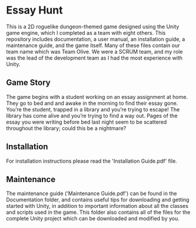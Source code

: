 # Essay Hunt

This is a 2D roguelike dungeon-themed game designed using the Unity game engine, which I completed as a team with eight others. This repository includes documentation, a user manual, an installation guide, a maintenance guide, and the game itself. Many of these files contain our team name which was Team Olive. We were a SCRUM team, and my role was the lead of the development team as I had the most experience with Unity.


## Game Story

The game begins with a student working on an essay assignment at home. They go to bed and and awake in the morning to find their essay gone. You’re the student, trapped in a library and you’re trying to escape! The library has come alive and you’re trying to find a way out. Pages of the essay you were writing before bed last night seem to be scattered throughout the library; could this be a nightmare?


## Installation
For installation instructions please read the 'Installation Guide.pdf' file.

## Maintenance
The maintenance guide ('Maintenance Guide.pdf') can be found in the Documentation folder, and contains useful tips for downloading and getting started with Unity, in addition to important information about all the classes and scripts used in the game. This folder also contains all of the files for the complete Unity project which can be downloaded and modified by you.
